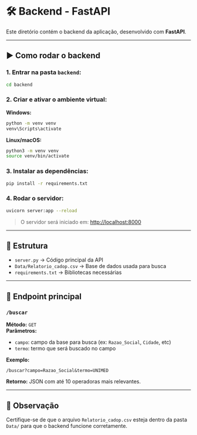 # 🛠️ Backend - FastAPI

Este diretório contém o backend da aplicação, desenvolvido com **FastAPI**.

---

## ▶️ Como rodar o backend

### 1. Entrar na pasta `backend`:
```bash
cd backend
```

### 2. Criar e ativar o ambiente virtual:

**Windows:**
```bash
python -m venv venv
venv\Scripts\activate
```

**Linux/macOS:**
```bash
python3 -m venv venv
source venv/bin/activate
```

### 3. Instalar as dependências:
```bash
pip install -r requirements.txt
```

### 4. Rodar o servidor:
```bash
uvicorn server:app --reload
```

> O servidor será iniciado em: [http://localhost:8000](http://localhost:8000)

---

## 📂 Estrutura

- `server.py` → Código principal da API
- `Data/Relatorio_cadop.csv` → Base de dados usada para busca
- `requirements.txt` → Bibliotecas necessárias

---

## 🔎 Endpoint principal

### `/buscar`

**Método:** `GET`  
**Parâmetros:**
- `campo`: campo da base para busca (ex: `Razao_Social`, `Cidade`, etc)
- `termo`: termo que será buscado no campo

**Exemplo:**
```
/buscar?campo=Razao_Social&termo=UNIMED
```

**Retorno:** JSON com até 10 operadoras mais relevantes.

---

## 📌 Observação

Certifique-se de que o arquivo `Relatorio_cadop.csv` esteja dentro da pasta `Data/` para que o backend funcione corretamente.